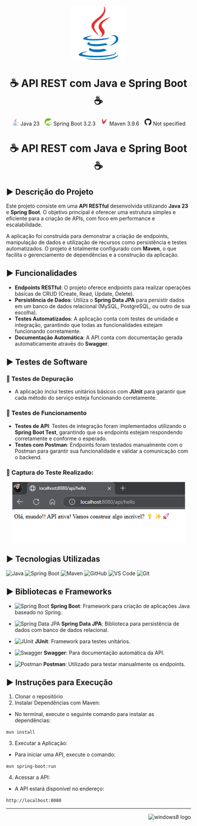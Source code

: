 <div align="center">
  <img src="https://raw.githubusercontent.com/devicons/devicon/master/icons/java/java-original.svg" width="150" height="150"/>
  <h1>☕ API REST com Java e Spring Boot ☕</h1>

  <p>
    <img src="https://raw.githubusercontent.com/devicons/devicon/master/icons/java/java-original.svg" width="20" height="20"/> Java 23
    <img src="https://raw.githubusercontent.com/devicons/devicon/master/icons/spring/spring-original.svg" width="20" height="20" style="margin-left: 10px"/> Spring Boot 3.2.3
    <img src="https://raw.githubusercontent.com/devicons/devicon/master/icons/maven/maven-original.svg" width="20" height="20" style="margin-left: 10px"/> Maven 3.9.6
    <img src="https://raw.githubusercontent.com/devicons/devicon/master/icons/github/github-original.svg" width="20" height="20" style="margin-left: 10px"/> Not specified
  </p>
</div>

<h1 align="center"> ☕ API REST com Java e Spring Boot ☕</h1>


## ▶ Descrição do Projeto

Este projeto consiste em uma **API RESTful** desenvolvida utilizando **Java 23** e **Spring Boot**. O objetivo principal é oferecer uma estrutura simples e eficiente para a criação de APIs, com foco em performance e escalabilidade.

A aplicação foi construída para demonstrar a criação de endpoints, manipulação de dados e utilização de recursos como persistência e testes automatizados. O projeto é totalmente configurado com **Maven**, o que facilita o gerenciamento de dependências e a construção da aplicação.


## ▶ Funcionalidades 

- **Endpoints RESTful**: O projeto oferece endpoints para realizar operações básicas de CRUD (Create, Read, Update, Delete).
- **Persistência de Dados**: Utiliza o **Spring Data JPA** para persistir dados em um banco de dados relacional (MySQL, PostgreSQL, ou outro de sua escolha).
- **Testes Automatizados**: A aplicação conta com testes de unidade e integração, garantindo que todas as funcionalidades estejam funcionando corretamente.
- **Documentação Automática**: A API conta com documentação gerada automaticamente através do **Swagger**.
 

## ▶ Testes de Software

### 📌 Testes de Depuração
- A aplicação inclui testes unitários básicos com **JUnit** para garantir que cada método do serviço esteja funcionando corretamente.

### 📌 Testes de Funcionamento
- **Testes de API**: Testes de integração foram implementados utilizando o **Spring Boot Test**, garantindo que os endpoints estejam respondendo corretamente e conforme o esperado.
- **Testes com Postman**: Endpoints foram testados manualmente com o Postman para garantir sua funcionalidade e validar a comunicação com o backend.

### 📌 Captura do Teste Realizado:

<div align="center">
  <img src="https://github.com/AraujoTech1/API.for.JAVA/blob/master/img/Captura%20de%20tela%202025-03-11%20145528.png" alt="Imagem teste" style="max-width: 500px;"/>
</div>

## ▶ Tecnologias Utilizadas

![Java](https://img.shields.io/badge/Java-23-24292F?logoWidth=40)
![Spring Boot](https://img.shields.io/badge/Spring%20Boot-v2.5-24292F?logoWidth=40)
![Maven](https://img.shields.io/badge/Maven-3.8.1-24292F?logoWidth=40)
![GitHub](https://img.shields.io/badge/GitHub-API--for--JAVA-24292F?logoWidth=40)
![VS Code](https://img.shields.io/badge/VS%20Code-1.79-24292F?logo=visualstudiocode&logoWidth=40)
![Git](https://img.shields.io/badge/Git-2.39.1-24292F?logo=git&logoWidth=40)


## ▶ Bibliotecas e Frameworks

- ![Spring Boot](https://img.shields.io/badge/Spring%20Boot-v2.5-24292F)
  **Spring Boot**: Framework para criação de aplicações Java baseado no Spring.

- ![Spring Data JPA](https://img.shields.io/badge/Spring%20Data%20JPA-2.5-24292F)
  **Spring Data JPA**: Biblioteca para persistência de dados com banco de dados relacional.

- ![JUnit](https://img.shields.io/badge/JUnit-5.7.1-24292F)
  **JUnit**: Framework para testes unitários.

- ![Swagger](https://img.shields.io/badge/Swagger-UI-24292F)
  **Swagger**: Para documentação automática da API.

- ![Postman](https://img.shields.io/badge/Postman-7.36-24292F)
  **Postman**: Utilizado para testar manualmente os endpoints.


## ▶ Instruções para Execução

1. Clonar o repositório
2. Instalar Dependências com Maven:

- No terminal, execute o seguinte comando para instalar as dependências:

 ```mvn install```

3. Executar a Aplicação:

- Para iniciar uma API, execute o comando:

```mvn spring-boot:run```

4. Acessar a API:

- A API estará disponível no endereço:

```http://localhost:8080``` 


---
<p align="right">
  <img width="12" />
  <img src="https://cdn.jsdelivr.net/gh/devicons/devicon/icons/windows8/windows8-original.svg" height="30" alt="windows8 logo" />
</p>


